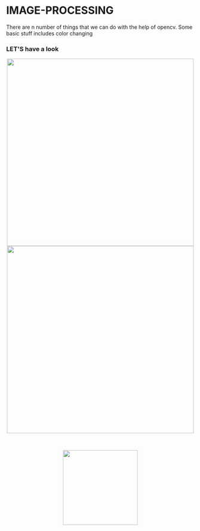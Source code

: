 # IMAGE-PROCESSING

There are n number of things that we can do with the help of opencv. Some basic stuff includes color changing 

### LET'S have a look
<p align="center">
   <img src="https://docs.opencv.org/3.4/output.jpg" width="500px">
   <br/>
   <img src="https://docs.opencv.org/master/frame.jpg" width ="500px">
</p>
<br/>
<p align="center">
    <img src="https://pyimagesearch.com/wp-content/uploads/2017/08/faster_for_loop_header.png" width="200px">
</p>